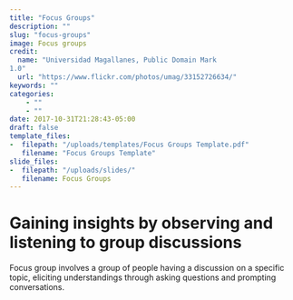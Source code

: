 ```yaml
---
title: "Focus Groups"
description: ""
slug: "focus-groups"
image: Focus groups
credit:
  name: "Universidad Magallanes, Public Domain Mark
1.0"
  url: "https://www.flickr.com/photos/umag/33152726634/"
keywords: ""
categories:
    - ""
    - ""
date: 2017-10-31T21:28:43-05:00
draft: false
template_files:
-  filepath: "/uploads/templates/Focus Groups Template.pdf"
   filename: "Focus Groups Template"
slide_files:
-  filepath: "/uploads/slides/"
   filename: Focus Groups
---
```

# Gaining insights by observing and listening to group discussions

Focus group involves a group of people having a  discussion on a specific topic, eliciting understandings through asking questions and prompting conversations.
